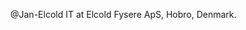 @Jan-Elcold
IT at Elcold Fysere ApS, Hobro, Denmark.



<!---
Jan-Elcold/Jan-Elcold is a ✨ special ✨ repository because its `README.md` (this file) appears on your GitHub profile.
You can click the Preview link to take a look at your changes.
--->
